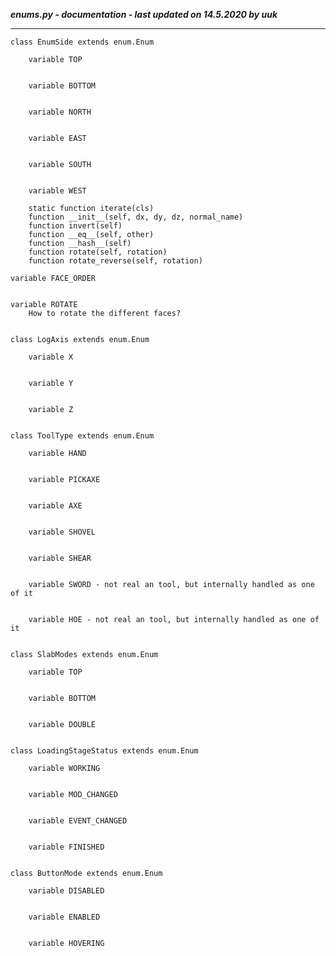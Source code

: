 ***enums.py - documentation - last updated on 14.5.2020 by uuk***
___

    class EnumSide extends enum.Enum

        variable TOP


        variable BOTTOM


        variable NORTH


        variable EAST


        variable SOUTH


        variable WEST

        static function iterate(cls)
        function __init__(self, dx, dy, dz, normal_name)
        function invert(self)
        function __eq__(self, other)
        function __hash__(self)
        function rotate(self, rotation)
        function rotate_reverse(self, rotation)

    variable FACE_ORDER


    variable ROTATE
        How to rotate the different faces?


    class LogAxis extends enum.Enum

        variable X


        variable Y


        variable Z


    class ToolType extends enum.Enum

        variable HAND


        variable PICKAXE


        variable AXE


        variable SHOVEL


        variable SHEAR


        variable SWORD - not real an tool, but internally handled as one of it


        variable HOE - not real an tool, but internally handled as one of it


    class SlabModes extends enum.Enum

        variable TOP


        variable BOTTOM


        variable DOUBLE


    class LoadingStageStatus extends enum.Enum

        variable WORKING


        variable MOD_CHANGED


        variable EVENT_CHANGED


        variable FINISHED


    class ButtonMode extends enum.Enum

        variable DISABLED


        variable ENABLED


        variable HOVERING
